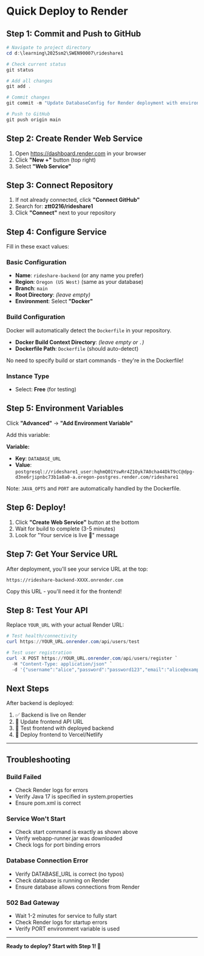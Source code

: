 # Quick Deploy to Render

## Step 1: Commit and Push to GitHub

```powershell
# Navigate to project directory
cd d:\learning\2025sm2\SWEN90007\rideshare1

# Check current status
git status

# Add all changes
git add .

# Commit changes
git commit -m "Update DatabaseConfig for Render deployment with environment variables"

# Push to GitHub
git push origin main
```

## Step 2: Create Render Web Service

1. Open https://dashboard.render.com in your browser
2. Click **"New +"** button (top right)
3. Select **"Web Service"**

## Step 3: Connect Repository

1. If not already connected, click **"Connect GitHub"**
2. Search for: **ztt0216/rideshare1**
3. Click **"Connect"** next to your repository

## Step 4: Configure Service

Fill in these exact values:

### Basic Configuration
- **Name**: `rideshare-backend` (or any name you prefer)
- **Region**: `Oregon (US West)` (same as your database)
- **Branch**: `main`
- **Root Directory**: *(leave empty)*
- **Environment**: Select **"Docker"**

### Build Configuration
Docker will automatically detect the `Dockerfile` in your repository.
- **Docker Build Context Directory**: *(leave empty or `.`)*
- **Dockerfile Path**: `Dockerfile` (should auto-detect)

No need to specify build or start commands - they're in the Dockerfile!

### Instance Type
- Select: **Free** (for testing)

## Step 5: Environment Variables

Click **"Advanced"** → **"Add Environment Variable"**

Add this variable:

**Variable:**
- **Key**: `DATABASE_URL`
- **Value**: `postgresql://rideshare1_user:hqhmQ01YswRr4Z1Oyk7A0cha44DkT9cC@dpg-d3ne6rjipnbc73b1a8a0-a.oregon-postgres.render.com/rideshare1`

Note: `JAVA_OPTS` and `PORT` are automatically handled by the Dockerfile.

## Step 6: Deploy!

1. Click **"Create Web Service"** button at the bottom
2. Wait for build to complete (3-5 minutes)
3. Look for "Your service is live 🎉" message

## Step 7: Get Your Service URL

After deployment, you'll see your service URL at the top:
```
https://rideshare-backend-XXXX.onrender.com
```

Copy this URL - you'll need it for the frontend!

## Step 8: Test Your API

Replace `YOUR_URL` with your actual Render URL:

```powershell
# Test health/connectivity
curl https://YOUR_URL.onrender.com/api/users/test

# Test user registration
curl -X POST https://YOUR_URL.onrender.com/api/users/register `
  -H "Content-Type: application/json" `
  -d '{"username":"alice","password":"password123","email":"alice@example.com","role":"RIDER"}'
```

## Next Steps

After backend is deployed:

1. ✅ Backend is live on Render
2. 🔄 Update frontend API URL
3. 🔄 Test frontend with deployed backend
4. 🔄 Deploy frontend to Vercel/Netlify

---

## Troubleshooting

### Build Failed
- Check Render logs for errors
- Verify Java 17 is specified in system.properties
- Ensure pom.xml is correct

### Service Won't Start
- Check start command is exactly as shown above
- Verify webapp-runner.jar was downloaded
- Check logs for port binding errors

### Database Connection Error
- Verify DATABASE_URL is correct (no typos)
- Check database is running on Render
- Ensure database allows connections from Render

### 502 Bad Gateway
- Wait 1-2 minutes for service to fully start
- Check Render logs for startup errors
- Verify PORT environment variable is used

---

**Ready to deploy? Start with Step 1! 🚀**
